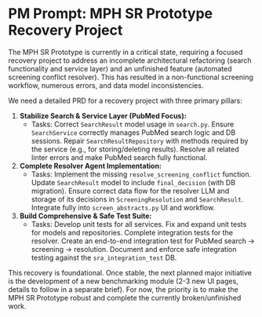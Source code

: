 # PM Prompt: MPH SR Prototype Recovery Project

The MPH SR Prototype is currently in a critical state, requiring a focused recovery project to address an incomplete architectural refactoring (search functionality and service layer) and an unfinished feature (automated screening conflict resolver). This has resulted in a non-functional screening workflow, numerous errors, and data model inconsistencies.

We need a detailed PRD for a recovery project with three primary pillars:

1.  **Stabilize Search & Service Layer (PubMed Focus):**
    *   Tasks: Correct `SearchResult` model usage in `search.py`. Ensure `SearchService` correctly manages PubMed search logic and DB sessions. Repair `SearchResultRepository` with methods required by the service (e.g., for storing/deleting results). Resolve all related linter errors and make PubMed search fully functional.
2.  **Complete Resolver Agent Implementation:**
    *   Tasks: Implement the missing `resolve_screening_conflict` function. Update `SearchResult` model to include `final_decision` (with DB migration). Ensure correct data flow for the resolver LLM and storage of its decisions in `ScreeningResolution` and `SearchResult`. Integrate fully into `screen_abstracts.py` UI and workflow.
3.  **Build Comprehensive & Safe Test Suite:**
    *   Tasks: Develop unit tests for all services. Fix and expand unit tests for models and repositories. Complete integration tests for the resolver. Create an end-to-end integration test for PubMed search -> screening -> resolution. Document and enforce safe integration testing against the `sra_integration_test` DB.

This recovery is foundational. Once stable, the next planned major initiative is the development of a new benchmarking module (2-3 new UI pages, details to follow in a separate brief). For now, the priority is to make the MPH SR Prototype robust and complete the currently broken/unfinished work. 